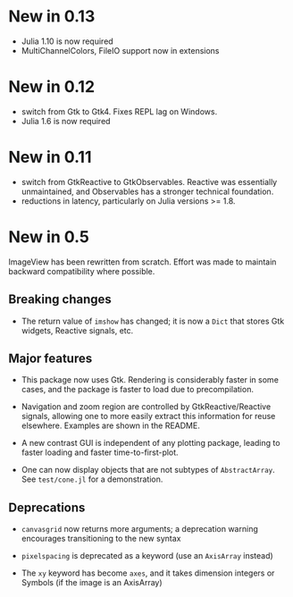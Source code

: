 # New in 0.13

- Julia 1.10 is now required
- MultiChannelColors, FileIO support now in extensions

# New in 0.12

- switch from Gtk to Gtk4. Fixes REPL lag on Windows.
- Julia 1.6 is now required

# New in 0.11

- switch from GtkReactive to GtkObservables. Reactive was essentially
  unmaintained, and Observables has a stronger technical foundation.
- reductions in latency, particularly on Julia versions >= 1.8.

# New in 0.5

ImageView has been rewritten from scratch. Effort was made to maintain
backward compatibility where possible.

## Breaking changes

- The return value of `imshow` has changed; it is now a `Dict` that
  stores Gtk widgets, Reactive signals, etc.

## Major features

- This package now uses Gtk. Rendering is considerably faster in some
  cases, and the package is faster to load due to precompilation.

- Navigation and zoom region are controlled by GtkReactive/Reactive
  signals, allowing one to more easily extract this information for
  reuse elsewhere.  Examples are shown in the README.

- A new contrast GUI is independent of any plotting package, leading
  to faster loading and faster time-to-first-plot.

- One can now display objects that are not subtypes of
  `AbstractArray`. See `test/cone.jl` for a demonstration.

## Deprecations

- `canvasgrid` now returns more arguments; a deprecation warning
  encourages transitioning to the new syntax

- `pixelspacing` is deprecated as a keyword (use an `AxisArray` instead)

- The `xy` keyword has become `axes`, and it takes dimension integers
  or Symbols (if the image is an AxisArray)
